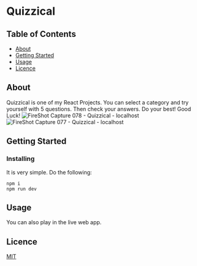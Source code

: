 # Quizzical

## Table of Contents

- [About](#about)
- [Getting Started](#getting_started)
- [Usage](#usage)
- [Licence](#licence)

## About <a name = "about"></a>

Quizzical is one of my React Projects. You can select a category and try yourself with 5 questions.
Then check your answers. Do your best! Good Luck!
![FireShot Capture 078 - Quizzical - localhost](https://github.com/alidarcan/quizzical/assets/99339675/04e4910a-dbf2-480a-b0c1-022790e02df9)
![FireShot Capture 077 - Quizzical - localhost](https://github.com/alidarcan/quizzical/assets/99339675/0af19058-cab2-45ba-90f7-6ddfeb489386)

## Getting Started <a name = "getting_started"></a>


### Installing

It is very simple. Do the following:

```
npm i
npm run dev
```

## Usage <a name = "usage"></a>

You can also play in the live web app.

## Licence <a name = "licence"></a>

[MIT](https://choosealicense.com/licenses/mit/)
